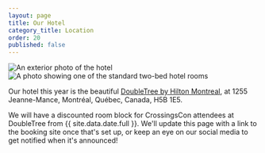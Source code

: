 ```yaml
---
layout: page
title: Our Hotel
category_title: Location
order: 20
published: false
---
```


<div class="row">
  <div class="col-12 col-md-6 mb-3"><img src="{{site.baseurl}}/images/doubletree1.jpg" alt="An exterior photo of the hotel"/></div>
  <div class="col-12 col-md-6 mb-3"><img src="{{site.baseurl}}/images/doubletree2.jpg" alt="A photo showing one of the standard two-bed hotel rooms"/></div>
</div>

Our hotel this year is the beautiful [DoubleTree by Hilton Montreal](https://doubletree3.hilton.com/en/hotels/quebec/doubletree-by-hilton-montreal-YMQDTDT/index.html), at 1255 Jeanne-Mance, Montréal, Québec, Canada, H5B 1E5.

We will have a discounted room block for CrossingsCon attendees at DoubleTree from {{ site.data.date.full }}. We'll update this page with a link to the booking site once that's set up, or keep an eye on our social media to get notified when it's announced!

<!-- [We have a discounted room block for CrossingsCon attendees](http://group.doubletree.com/?????????) at DoubleTree from {{ site.data.date.full }}. Rooms are $??? CAD, which is about $??? USD at current rates. The room block will be open until ??? ??, 2021.

If you cannot get a room in the room block, please [let us know]({{site.baseurl}}/about/contact)! Space is limited, but we want to try to find a place for everyone who wants to attend, and we will make every effort to get you into the room block or find something nearby. -->

<!-- <p class="text-center">
  <a class="btn btn-lg btn-badge" href="http://group.doubletree.com/??????????" target="_blank">Book your room!</a>
</p> -->

